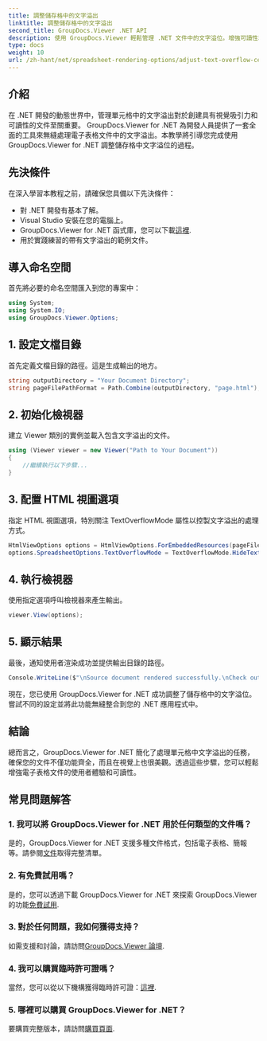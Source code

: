 ```yaml
---
title: 調整儲存格中的文字溢出
linktitle: 調整儲存格中的文字溢出
second_title: GroupDocs.Viewer .NET API
description: 使用 GroupDocs.Viewer 輕鬆管理 .NET 文件中的文字溢位。增強可讀性和使用者體驗。立即下載免費試用版。
type: docs
weight: 10
url: /zh-hant/net/spreadsheet-rendering-options/adjust-text-overflow-cells/
---
```

## 介紹
在 .NET 開發的動態世界中，管理單元格中的文字溢出對於創建具有視覺吸引力和可讀性的文件至關重要。 GroupDocs.Viewer for .NET 為開發人員提供了一套全面的工具來無縫處理電子表格文件中的文字溢出。本教學將引導您完成使用 GroupDocs.Viewer for .NET 調整儲存格中文字溢位的過程。
## 先決條件
在深入學習本教程之前，請確保您具備以下先決條件：
- 對 .NET 開發有基本了解。
- Visual Studio 安裝在您的電腦上。
- GroupDocs.Viewer for .NET 函式庫，您可以下載[這裡](https://releases.groupdocs.com/viewer/net/).
- 用於實踐練習的帶有文字溢出的範例文件。
## 導入命名空間
首先將必要的命名空間匯入到您的專案中：
```csharp
using System;
using System.IO;
using GroupDocs.Viewer.Options;
```
## 1. 設定文檔目錄
首先定義文檔目錄的路徑。這是生成輸出的地方。
```csharp
string outputDirectory = "Your Document Directory";
string pageFilePathFormat = Path.Combine(outputDirectory, "page.html");
```
## 2. 初始化檢視器
建立 Viewer 類別的實例並載入包含文字溢出的文件。
```csharp
using (Viewer viewer = new Viewer("Path to Your Document"))
{
    //繼續執行以下步驟...
}
```
## 3. 配置 HTML 視圖選項
指定 HTML 視圖選項，特別關注 TextOverflowMode 屬性以控製文字溢出的處理方式。
```csharp
HtmlViewOptions options = HtmlViewOptions.ForEmbeddedResources(pageFilePathFormat);
options.SpreadsheetOptions.TextOverflowMode = TextOverflowMode.HideText;
```
## 4. 執行檢視器
使用指定選項呼叫檢視器來產生輸出。
```csharp
viewer.View(options);
```
## 5. 顯示結果
最後，通知使用者渲染成功並提供輸出目錄的路徑。
```csharp
Console.WriteLine($"\nSource document rendered successfully.\nCheck output in {outputDirectory}.");
```
現在，您已使用 GroupDocs.Viewer for .NET 成功調整了儲存格中的文字溢位。嘗試不同的設定並將此功能無縫整合到您的 .NET 應用程式中。
## 結論
總而言之，GroupDocs.Viewer for .NET 簡化了處理單元格中文字溢出的任務，確保您的文件不僅功能齊全，而且在視覺上也很美觀。透過這些步驟，您可以輕鬆增強電子表格文件的使用者體驗和可讀性。
## 常見問題解答
### 1. 我可以將 GroupDocs.Viewer for .NET 用於任何類型的文件嗎？
是的，GroupDocs.Viewer for .NET 支援多種文件格式，包括電子表格、簡報等。請參閱[文件](https://reference.groupdocs.com/viewer/net/)取得完整清單。
### 2. 有免費試用嗎？
是的，您可以透過下載 GroupDocs.Viewer for .NET 來探索 GroupDocs.Viewer 的功能[免費試用](https://releases.groupdocs.com/).
### 3. 對於任何問題，我如何獲得支持？
如需支援和討論，請訪問[GroupDocs.Viewer 論壇](https://forum.groupdocs.com/c/viewer/9).
### 4. 我可以購買臨時許可證嗎？
當然，您可以從以下機構獲得臨時許可證：[這裡](https://purchase.groupdocs.com/temporary-license/).
### 5. 哪裡可以購買 GroupDocs.Viewer for .NET？
要購買完整版本，請訪問[購買頁面](https://purchase.groupdocs.com/buy).